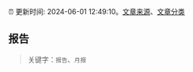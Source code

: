 :alarm_clock: 更新时间: 2024-06-01 12:49:10。[文章来源](/README.md)、[文章分类](/TAGS.md)

## 报告


> 关键字：`报告`、`月报`



